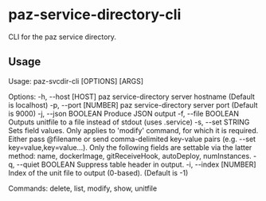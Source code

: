 paz-service-directory-cli
=========================

CLI for the paz service directory.

## Usage

Usage:
  paz-svcdir-cli [OPTIONS] <command> [ARGS]

Options:
  -h, --host [HOST]      paz service-directory server hostname (Default is localhost)
  -p, --port [NUMBER]    paz service-directory server port (Default is 9000)
  -j, --json BOOLEAN     Produce JSON output
  -f, --file BOOLEAN     Outputs unitfile to a file instead of stdout (uses
                         <service name>.service)
  -s, --set STRING       Sets field values. Only applies to 'modify' command,
                         for which it is required. Either pass @filename or
                         send comma-delimited key-value pairs (e.g. --set
                         key=value,key=value...). Only the following
                         fields are settable via the latter method: name,
                         dockerImage, gitReceiveHook, autoDeploy,
                         numInstances.
  -q, --quiet BOOLEAN    Suppress table header in output.
  -i, --index [NUMBER]   Index of the unit file to output (0-based). (Default is -1)

Commands:
  delete, list, modify, show, unitfile
